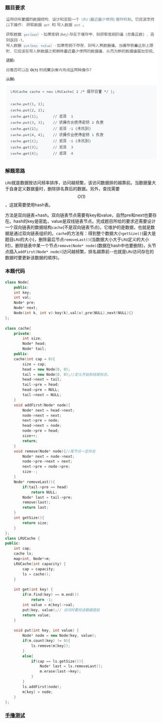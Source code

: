 ### 题目要求

![](./pic/146.png)

### 解题思路

`LRU`就是数据按访问频率排序，访问越频繁，该访问数据排的越靠前。当数据量大于自身定义数据量时，删除排名靠后的数据。另外，查找需要$$O(1)$$，这就需要使用hash表。

方法是双向链表+hash。双向链表节点需要有key和value，自然pre和next也要存在。hash的key是密匙，value是双线链表节点。完成题目所给的要求还需要设计一个双向链表的数据结构`cache`(不是双向链表节点)，它维护的是数据，也就是数据是通过双向链表组织的。`cache`的方法有：得到整个数据大小`getSize()`(最大是题目`LRU`的大小)，删除最后节点`removeLast()`(当数据大小大于`LRU`定义的大小时)，删除链表中某一个节点`remove(Node* node)`(数据在hash中也要删除)，头节点插入`addFirst(Node* node)`(访问越频繁，排名越靠前--也就是`LRU`访问存在的数据时要更新该数据的顺序)。

### 本题代码

```c++
class Node{
    public:
    int key;
    int val;
    Node* pre;
    Node* next;
    Node(int k, int v):key(k),val(v),pre(NULL),next(NULL){}
};

class cache{
    private:
        int size;
        Node* head;
        Node* tail;
    public:
    cache(int cap = 0){
        size = cap;
        head = new Node(0, 0);
        tail = new Node(0, 0);//定义开始和结尾标志。
        head->next = tail;
        tail->pre = head;
        head->pre = NULL;
        tail->next = NULL;
    }
    void addFirst(Node* node){
        Node* next = head->next;
        node->next = next;
        next->pre = node;
        head->next = node;
        node->pre = head;
        size++;
        return;
    }
    void remove(Node* node){//尾节点一定存在
        Node* next = node->next;
        node->pre->next = next;
        next->pre = node->pre;
        size--;
    }
    Node* removeLast(){
        if(tail->pre == head)
            return NULL;
        Node* last = tail->pre;
        remove(last);
        return last;
    }
    int getSize(){
        return size;
    }
};
class LRUCache {
public:
    int cap;
    cache ls;
    map<int, Node*>m;
    LRUCache(int capacity) {
        cap = capacity;
        ls = cache();
    }
    
    int get(int key) {
        if(m.find(key) == m.end())
            return -1;
        int value = m[key]->val;
        put(key, value);// 访问时要将该数据提前
        return value;
    }
    
    void put(int key, int value) {
        Node* node = new Node(key, value);
        if(m.count(key) != 0){
            ls.remove(m[key]);
        }
        else{
            if(cap == ls.getSize()){
                Node* last = ls.removeLast();
                m.erase(last->key);     
            }
        }
        ls.addFirst(node);
        m[key] = node;   
    }
};
```

### [手撸测试](https://leetcode-cn.com/problems/lru-cache/) 

